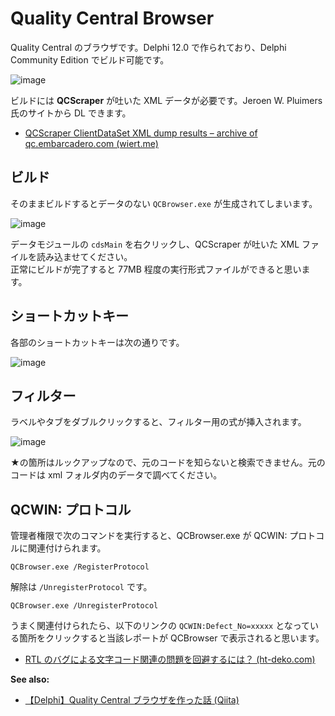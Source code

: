 # Quality Central Browser
Quality Central のブラウザです。Delphi 12.0 で作られており、Delphi Community Edition でビルド可能です。

![image](https://github.com/user-attachments/assets/7eee0de3-e4ce-4b4a-af8f-dd476d405252)

ビルドには **QCScraper** が吐いた XML データが必要です。Jeroen W. Pluimers 氏のサイトから DL できます。
 - [QCScraper ClientDataSet XML dump results – archive of qc.embarcadero.com (wiert.me)](https://wiert.me/2017/12/21/qcscraper-clientdataset-xml-dump-results-archive-of-qc-embarcadero-com/)

## ビルド
そのままビルドするとデータのない `QCBrowser.exe` が生成されてしまいます。

![image](https://github.com/user-attachments/assets/467362ca-e025-4756-82e0-ea274ac91fbf)

データモジュールの `cdsMain` を右クリックし、QCScraper が吐いた XML ファイルを読み込ませてください。</br>
正常にビルドが完了すると 77MB 程度の実行形式ファイルができると思います。

## ショートカットキー
各部のショートカットキーは次の通りです。

![image](https://github.com/user-attachments/assets/d9612319-585d-4b68-9016-4219b54a8c15)

## フィルター
ラベルやタブをダブルクリックすると、フィルター用の式が挿入されます。

![image](https://github.com/user-attachments/assets/b42122c3-ae7a-4aeb-bf25-d492bc6a51b8)

★の箇所はルックアップなので、元のコードを知らないと検索できません。元のコードは xml フォルダ内のデータで調べてください。

## QCWIN: プロトコル
管理者権限で次のコマンドを実行すると、QCBrowser.exe が QCWIN: プロトコルに関連付けられます。 

```
QCBrowser.exe /RegisterProtocol
```

解除は `/UnregisterProtocol` です。 

```
QCBrowser.exe /UnregisterProtocol
```

うまく関連付けられたら、以下のリンクの `QCWIN:Defect_No=xxxxx` となっている箇所をクリックすると当該レポートが QCBrowser で表示されると思います。

 - [RTL のバグによる文字コード関連の問題を回避するには？ (ht-deko.com)](https://ht-deko.com/tech051.html)

**See also:**

 - [【Delphi】Quality Central ブラウザを作った話 (Qiita)](https://qiita.com/ht_deko/items/ab9e13361ae31c4089e2)



